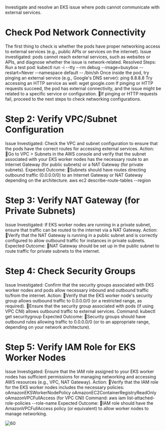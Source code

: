 
Investigate and resolve an EKS issue where pods cannot
 communicate with external services.


# Check Pod Network Connectivity
The first thing to check is whether the pods have proper networking access to external services (e.g., public APIs or services on the internet).
Issue investigated: pods cannot reach external services, such as websites or APIs, and diagnose whether the issue is network-related.
Resolved Steps: 
Run a test pod:
kubectl run -i --tty --rm debug --image=busybox --restart=Never --namespace default -- /bin/sh
Once inside the pod, try pinging an external service (e.g., Google's DNS server):
ping 8.8.8.8
Try accessing an HTTP service as well:
wget google.com
If pinging or HTTP requests succeed, the pod has external connectivity, and the issue might be related to a specific service or configuration.
If pinging or HTTP requests fail, proceed to the next steps to check networking configurations.

# Step 2: Verify VPC/Subnet Configuration
Issue Investigated:
Check the VPC and subnet configuration to ensure that the pods have the correct routes for accessing external services.
Action:
Go to VPC > Subnets in the AWS console and verify that the subnet associated with your EKS worker nodes has the necessary route to an Internet Gateway (for public subnets) or a NAT Gateway (for private subnets).
Expected Outcome:
Subnets should have routes directing outbound traffic (0.0.0.0/0) to an Internet Gateway or NAT Gateway depending on the architecture.
aws ec2 describe-route-tables --region <region-name>

# Step 3: Verify NAT Gateway (for Private Subnets)

Issue Investigated:
If EKS worker nodes are running in a private subnet, ensure that traffic can be routed to the internet via a NAT Gateway.
Action:
Verify that the NAT Gateway is running in a public subnet and is correctly configured to allow outbound traffic for instances in private subnets.
Expected Outcome:
NAT Gateway should be set up in the public subnet to route traffic for private subnets to the internet.

# Step 4: Check Security Groups

Issue Investigated:
Confirm that the security groups associated with EKS worker nodes and pods allow necessary inbound and outbound traffic to/from the internet.
Action:
Verify that the EKS worker node's security group allows outbound traffic to 0.0.0.0/0 (or a restricted range, as required).
Ensure that the security group associated with pods (if using VPC CNI) allows outbound traffic to external services.
Command:
kubectl get securitygroup <security-group-id>
Expected Outcome:
Security groups should have outbound rules allowing traffic to 0.0.0.0/0 (or to an appropriate range, depending on your network architecture).

# Step 5: Verify IAM Role for EKS Worker Nodes

Issue Investigated:
Ensure that the IAM role assigned to your EKS worker nodes has sufficient permissions for managing networking and accessing AWS resources (e.g., VPC, NAT Gateway).
Action:
Verify that the IAM role for the EKS worker nodes includes the necessary policies:
oAmazonEKSWorkerNodePolicy
oAmazonEC2ContainerRegistryReadOnly
oAmazonVPCFullAccess (for VPC CNI)
Command:
aws iam list-attached-role-policies --role-name <eks-node-role-name>
Expected Outcome:
IAM role should have the AmazonVPCFullAccess policy (or equivalent) to allow worker nodes to manage networking.

![60](https://github.com/user-attachments/assets/2ed285c7-b4a4-4c47-85aa-53347558551c)






